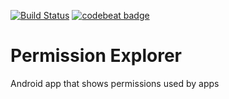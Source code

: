 [![Build Status](https://travis-ci.org/jrtapsell/permissionExplorer.svg?branch=master)](https://travis-ci.org/jrtapsell/permissionExplorer) [![codebeat badge](https://codebeat.co/badges/13d9ebf2-b80b-4fc8-8da1-eb7ee6039d6f)](https://codebeat.co/projects/github-com-jrtapsell-permissionexplorer-master)

# Permission Explorer
Android app that shows permissions used by apps
